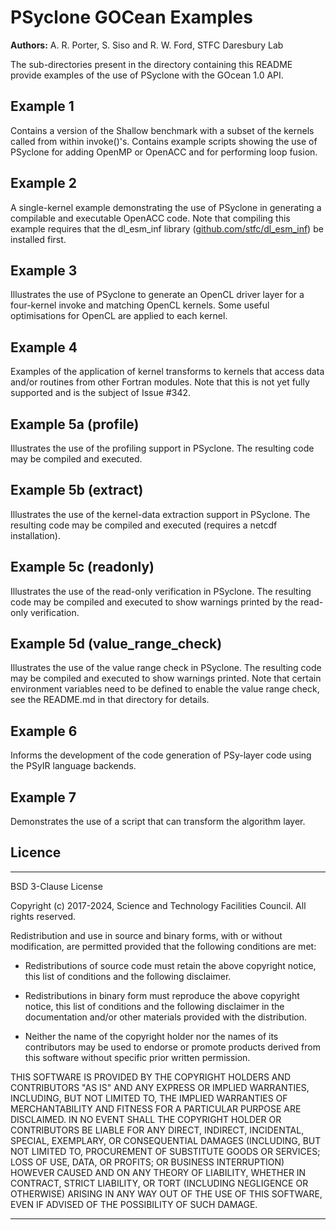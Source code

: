 # PSyclone GOCean Examples

**Authors:** A. R. Porter, S. Siso and R. W. Ford, STFC Daresbury Lab

The sub-directories present in the directory containing this README provide
examples of the use of PSyclone with the GOcean 1.0 API.

## Example 1

Contains a version of the Shallow benchmark with a subset of the kernels
called from within invoke()'s. Contains example scripts showing the use
of PSyclone for adding OpenMP or OpenACC and for performing loop fusion.

## Example 2

A single-kernel example demonstrating the use of PSyclone in generating
a compilable and executable OpenACC code. Note that compiling this
example requires that the dl_esm_inf library ([github.com/stfc/dl_esm_inf](https://github.com/stfc/dl_esm_inf))
be installed first.

## Example 3

Illustrates the use of PSyclone to generate an OpenCL driver layer for
a four-kernel invoke and matching OpenCL kernels. Some useful optimisations
for OpenCL are applied to each kernel.

## Example 4

Examples of the application of kernel transforms to kernels that access
data and/or routines from other Fortran modules. Note that this is not
yet fully supported and is the subject of Issue #342.

## Example 5a (profile)

Illustrates the use of the profiling support in PSyclone. The resulting
code may be compiled and executed.

## Example 5b (extract)

Illustrates the use of the kernel-data extraction support in PSyclone. The
resulting code may be compiled and executed (requires a netcdf installation).

## Example 5c (readonly)

Illustrates the use of the read-only verification in PSyclone. The
resulting code may be compiled and executed to show warnings printed
by the read-only verification.

## Example 5d (value_range_check)

Illustrates the use of the value range check in PSyclone. The
resulting code may be compiled and executed to show warnings printed.
Note that certain environment variables need to be defined to enable
the value range check, see the README.md in that directory for details.

## Example 6

Informs the development of the code generation of PSy-layer code using the
PSyIR language backends.

## Example 7

Demonstrates the use of a script that can transform the algorithm layer.

## Licence

-----------------------------------------------------------------------------

BSD 3-Clause License

Copyright (c) 2017-2024, Science and Technology Facilities Council.
All rights reserved.

Redistribution and use in source and binary forms, with or without
modification, are permitted provided that the following conditions are met:

* Redistributions of source code must retain the above copyright notice, this
  list of conditions and the following disclaimer.

* Redistributions in binary form must reproduce the above copyright notice,
  this list of conditions and the following disclaimer in the documentation
  and/or other materials provided with the distribution.

* Neither the name of the copyright holder nor the names of its
  contributors may be used to endorse or promote products derived from
  this software without specific prior written permission.

THIS SOFTWARE IS PROVIDED BY THE COPYRIGHT HOLDERS AND CONTRIBUTORS
"AS IS" AND ANY EXPRESS OR IMPLIED WARRANTIES, INCLUDING, BUT NOT
LIMITED TO, THE IMPLIED WARRANTIES OF MERCHANTABILITY AND FITNESS
FOR A PARTICULAR PURPOSE ARE DISCLAIMED. IN NO EVENT SHALL THE
COPYRIGHT HOLDER OR CONTRIBUTORS BE LIABLE FOR ANY DIRECT, INDIRECT,
INCIDENTAL, SPECIAL, EXEMPLARY, OR CONSEQUENTIAL DAMAGES (INCLUDING,
BUT NOT LIMITED TO, PROCUREMENT OF SUBSTITUTE GOODS OR SERVICES;
LOSS OF USE, DATA, OR PROFITS; OR BUSINESS INTERRUPTION) HOWEVER
CAUSED AND ON ANY THEORY OF LIABILITY, WHETHER IN CONTRACT, STRICT
LIABILITY, OR TORT (INCLUDING NEGLIGENCE OR OTHERWISE) ARISING IN
ANY WAY OUT OF THE USE OF THIS SOFTWARE, EVEN IF ADVISED OF THE
POSSIBILITY OF SUCH DAMAGE.

-----------------------------------------------------------------------------
